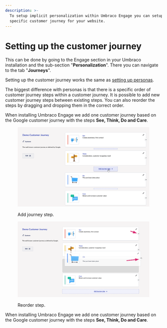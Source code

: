 ```yaml
---
description: >-
  To setup implicit personalization within Umbraco Engage you can setup a
  specific customer journey for your website.
---
```


# Setting up the customer journey

This can be done by going to the Engage section in your Umbraco installation and the sub-section "**Personalization**". There you can navigate to the tab "**Journeys**".

Setting up the customer journey works the same as [setting up personas](setting-up-personas.md).

The biggest difference with personas is that there is a specific order of customer journey steps within a customer journey. It is possible to add new customer journey steps between existing steps. You can also reorder the steps by dragging and dropping them in the correct order.

When installing Umbraco Engage we add one customer journey based on the Google customer journey with the steps **See, Think, Do and Care**.

<figure><img src="../../../.gitbook/assets/image (26) (1).png" alt="Add journey step."><figcaption><p>Add journey step.</p></figcaption></figure>

<figure><img src="../../../.gitbook/assets/image (27).png" alt="Reorder step."><figcaption><p>Reorder step.</p></figcaption></figure>

When installing Umbraco Engage we add one customer journey based on the Google customer journey with the steps **See, Think, Do and Care**.
